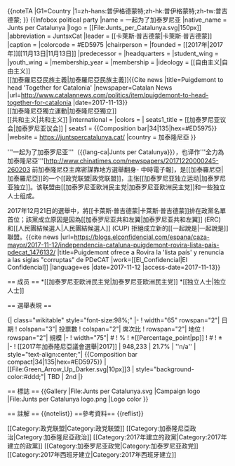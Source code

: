 {{noteTA
|G1=Country
|1=zh-hans:普伊格德蒙特;zh-hk:普伊格蒙特;zh-tw:普吉德蒙;
}}
{{Infobox political party
 |name           = 一起为了加泰罗尼亚
 |native_name           = Junts per Catalunya
 |logo           = [[File:Junts_per_Catalunya.svg|150px]]
 |abbreviation   = JuntsxCat
 |leader         = [[卡萊斯·普吉德蒙|卡萊斯·普吉德蒙]]
 |caption        = 
 |colorcode      = #ED5975
 |chairperson    = 
 |founded        = [[2017年|2017年]][[11月13日|11月13日]]
 |predecessor    = 
 |headquarters   = 
 |student_wing   = 
 |youth_wing     = 
 |membership_year = 
 |membership     = 
 |ideology       = [[自由主义|自由主义]]<br>[[加泰羅尼亞民族主義|加泰羅尼亞民族主義]]<ref name="CatalanNews">{{Cite news |title=Puigdemont to head 'Together for Catalonia' |newspaper=Catalan News |url=http://www.catalannews.com/politics/item/puigdemont-to-head-together-for-catalonia |date=2017-11-13}}</ref><br>[[加泰隆尼亞獨立運動|加泰隆尼亞獨立]]<ref name="CatalanNews"/><br>[[共和主义|共和主义]]
 |international  = 
 |colors         =
 | seats1_title  = [[加泰罗尼亚议会|加泰罗尼亚议会]]
| seats1        = {{Composition bar|34|135|hex=#ED5975}}
 |website        = https://juntspercatalunya.cat/
 |country        = 加泰隆尼亞
}}

'''一起为了加泰罗尼亚'''（{{lang-ca|Junts per Catalunya}}），也译作'''全力為加泰隆尼亞'''<ref>[http://www.chinatimes.com/newspapers/20171220000245-260203 前加泰隆尼亞主席密謀靠地方選舉翻身- 中時電子報]</ref>，是[[加泰羅尼亞|加泰羅尼亞]]的一个[[政党联盟|政党联盟]]，主张[[加泰罗尼亚独立运动|加泰罗尼亚独立]]。该联盟由[[加泰罗尼亚欧洲民主党|加泰罗尼亚欧洲民主党]]和一些独立人士组成。

2017年12月21日的選舉中，將[[卡萊斯·普吉德蒙|卡萊斯·普吉德蒙]]排在政黨名單首位；該黨成立原因是因為[[加泰罗尼亚共和左翼|加泰罗尼亚共和左翼]] (ERC) 和[[人民團結候選人|人民團結候選人]] (CUP) 拒絕成立新的[[一起說是|一起說是]]聯盟。<ref>{{cite news |url=https://blogs.elconfidencial.com/espana/caza-mayor/2017-11-12/independencia-cataluna-puigdemont-rovira-lista-pais-pdecat_1476132/ |title=Puigdemont ofrece a Rovira la 'lista país' y renuncia a las siglas "corruptas" de PDeCAT |work=[[El_Confidencial|El Confidencial]] |language=es |date=2017-11-12 |access-date=2017-11-13}}</ref>

== 成员 ==
*[[加泰罗尼亚欧洲民主党|加泰罗尼亚欧洲民主党]]
*[[独立人士|独立人士]]

== 選舉表現 ==

{| class="wikitable" style="font-size:98%;"
|-
! width="65" rowspan="2"| 日期
! colspan="3"| 投票數
! colspan="2"| 席次比
! rowspan="2"| 地位
! rowspan="2"| 規模
|-
! width="75"| #
! %
! ±[[Percentage_point|pp]]
! #
! ±
|-
! [[2017年加泰隆尼亞議會選舉|2017]]
| 948,233
| 21.7%
| ''n/a''
| style="text-align:center;"| {{Composition bar compact|34|135|hex=#ED5975}}
| [[File:Green_Arrow_Up_Darker.svg|10px]]3
| style="background-color:#ddd;"| TBD
| 2nd
|}

== 標誌 ==
{{Gallery
|File:Junts per Catalunya.svg
|Campaign logo
|File:Junts per Catalunya logo.png
|Logo color
}}

== 註解 ==
{{notelist}}
==參考資料==
{{reflist}}

[[Category:政党联盟|Category:政党联盟]]
[[Category:加泰隆尼亞政治|Category:加泰隆尼亞政治]]
[[Category:2017年建立的政黨|Category:2017年建立的政黨]]
[[Category:加泰罗尼亚政党|Category:加泰罗尼亚政党]]
[[Category:2017年西班牙建立|Category:2017年西班牙建立]]
